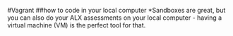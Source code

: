 #Vagrant
##how to code in your local computer
*Sandboxes are great, but you can also do your ALX assessments on your local computer - having a virtual machine (VM) is the perfect tool for that.
